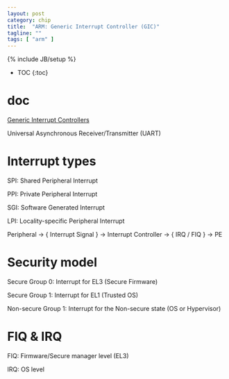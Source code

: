 ```yaml
---
layout: post
category: chip
title:  "ARM: Generic Interrupt Controller (GIC)"
tagline: ""
tags: [ "arm" ] 
---
```

{% include JB/setup %}

* TOC
{:toc}

# doc 

[Generic Interrupt Controllers](https://developer.arm.com/ip-products/system-ip/system-controllers/interrupt-controllers)

Universal Asynchronous Receiver/Transmitter (UART)

# Interrupt types

SPI: Shared Peripheral Interrupt

PPI: Private Peripheral Interrupt

SGI: Software Generated Interrupt

LPI: Locality-specific Peripheral Interrupt

Peripheral -> { Interrupt Signal } -> Interrupt Controller -> { IRQ / FIQ } -> PE

# Security model

Secure Group 0: Interrupt for EL3 (Secure Firmware)

Secure Group 1: Interrupt for EL1 (Trusted OS)

Non-secure Group 1: Interrupt for the Non-secure state (OS or Hypervisor)

# FIQ & IRQ

FIQ: Firmware/Secure manager level (EL3)

IRQ: OS level


